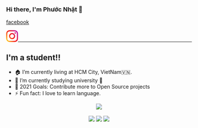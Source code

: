 ### Hi there, I'm Phước Nhật 👋

[facebook](https://www.facebook.com/PhuocNhatdeptraithongminhsiengnanghihi/)
          
           
<a href="https://www.instagram.com/doanphuocnhat020/">
    <img height="32" align="left" alt="Instagram" src="img/icons/instagram.png" />
</a>
<br>

---
## I'm a student!!
- 🏠   I’m currently living at HCM City, VietNam🇻🇳.
- 🌱   I’m currently studying university 🤣
- 🥅   2021 Goals: Contribute more to Open Source projects
- ⚡    Fun fact: I love to learn language.
<p align="center">
  <img width="250" src="https://media.giphy.com/media/jIgXf4hgbHCeKiXpvt/giphy.gif">
</p>


<p align="center">
<a href= "https://dev.to/ari_hacks"><img src="https://img.icons8.com/windows/32/000000/dev.png"/></a>
<a href= "https://twitter.com/ari_hacks"><img src="https://img.icons8.com/material-outlined/32/000000/twitter.png"/></a>
<a href= "https://ko-fi.com/ari_hacks"><img src="https://img.icons8.com/pastel-glyph/32/000000/like--v1.png"/></a>
</p>
